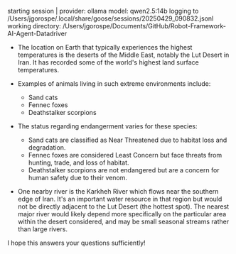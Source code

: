 starting session | provider: ollama model: qwen2.5:14b
    logging to /Users/jgorospe/.local/share/goose/sessions/20250429_090832.jsonl
    working directory: /Users/jgorospe/Documents/GitHub/Robot-Framework-AI-Agent-Datadriver
- The location on Earth that typically experiences the highest temperatures is the deserts of the Middle East, notably the Lut Desert in Iran. It has recorded some of the world's highest land surface temperatures.
  
- Examples of animals living in such extreme environments include:
  - Sand cats
  - Fennec foxes
  - Deathstalker scorpions

- The status regarding endangerment varies for these species:
  - Sand cats are classified as Near Threatened due to habitat loss and degradation.
  - Fennec foxes are considered Least Concern but face threats from hunting, trade, and loss of habitat.
  - Deathstalker scorpions are not endangered but are a concern for human safety due to their venom.

- One nearby river is the Karkheh River which flows near the southern edge of Iran. It's an important water resource in that region but would not be directly adjacent to the Lut Desert (the hottest spot). The nearest major river would likely depend more specifically on the particular area within the desert considered, and may be small seasonal streams rather than large rivers.

I hope this answers your questions sufficiently!
